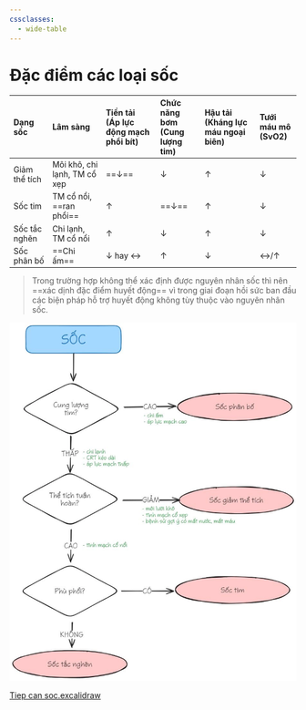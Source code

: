 ```yaml
---
cssclasses:
  - wide-table
---
```

  
# Đặc điểm các loại sốc  
  
| Dạng sốc       | Lâm sàng                     | Tiền tải<br>(Áp lực động mạch phổi bít) | Chức năng bơm<br>(Cung lượng tim) | Hậu tải<br>(Kháng lực máu ngoại biên) | Tưới máu mô<br>(SvO2) |  
| :--------------- | :--------------------------- | :---------------------------------------------- | :---------------------------------- | :------------------------------------------ | :---------------------- |  
| Giảm thể tích | Môi khô, chi lạnh, TM cổ xẹp | ==↓==                                           | ↓                                   | ↑                                           | ↓                       |  
| Sốc tim         | TM cổ nổi, ==ran phổi==      | ↑                                               | ==↓==                               | ↑                                           | ↓                       |  
| Sốc tắc nghẽn    | Chi lạnh, TM cổ nổi          | ↑                                               | ↓                                   | ↑                                           | ↓                       |  
| Sốc phân bố    | ==Chi ấm==                   | ↓ hay ↔                                         | ↑                                   | ↓                                           | ↔/↑                     |  
  
> Trong trường hợp không thể xác định được nguyên nhân sốc thì nên ==xác dịnh đặc điểm huyết động== vì trong giai đoạn hồi sức ban đầu các biện pháp hỗ trợ huyết động không tùy thuộc vào nguyên nhân sốc.  
  
![../../../../../../200 FILES/201 Image/image/Đặc điểm các loại sốc-1716739357553.webp](../../../../../../200%20FILES/201%20Image/image/%C4%90%E1%BA%B7c%20%C4%91i%E1%BB%83m%20c%C3%A1c%20lo%E1%BA%A1i%20s%E1%BB%91c-1716739357553.webp)  
  
[Tiep can soc.excalidraw](../../../../../../200%20FILES/203%20Excalidraw/Tiep%20can%20soc.svg)